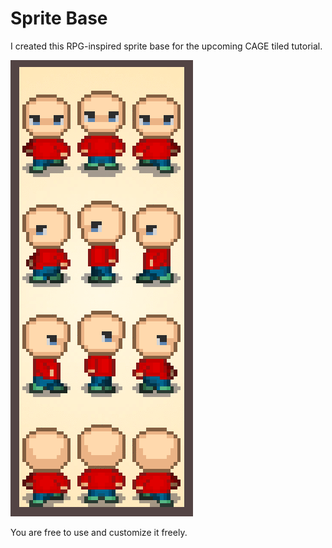 # Sprite Base
I created this RPG-inspired sprite base for the upcoming CAGE tiled
tutorial.

![Sprite Base](_sprite.gif)

You are free to use and customize it freely.
